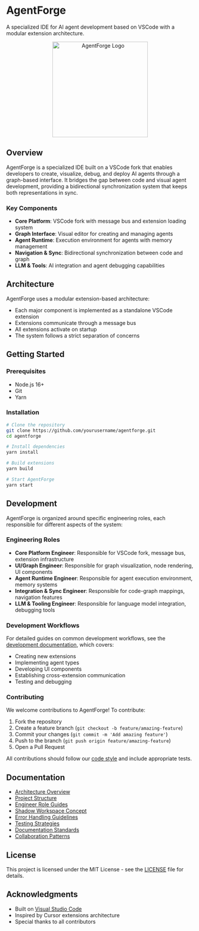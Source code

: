 # AgentForge

A specialized IDE for AI agent development based on VSCode with a modular extension architecture.

<p align="center">
  <img alt="AgentForge Logo" src="docs/images/agentforge-logo.png" width="256">
</p>

## Overview

AgentForge is a specialized IDE built on a VSCode fork that enables developers to create, visualize, debug, and deploy AI agents through a graph-based interface. It bridges the gap between code and visual agent development, providing a bidirectional synchronization system that keeps both representations in sync.

### Key Components

- **Core Platform**: VSCode fork with message bus and extension loading system
- **Graph Interface**: Visual editor for creating and managing agents
- **Agent Runtime**: Execution environment for agents with memory management
- **Navigation & Sync**: Bidirectional synchronization between code and graph
- **LLM & Tools**: AI integration and agent debugging capabilities

## Architecture

AgentForge uses a modular extension-based architecture:

- Each major component is implemented as a standalone VSCode extension
- Extensions communicate through a message bus
- All extensions activate on startup
- The system follows a strict separation of concerns

## Getting Started

### Prerequisites

- Node.js 16+
- Git
- Yarn

### Installation

```bash
# Clone the repository
git clone https://github.com/yourusername/agentforge.git
cd agentforge

# Install dependencies
yarn install

# Build extensions
yarn build

# Start AgentForge
yarn start
```

## Development

AgentForge is organized around specific engineering roles, each responsible for different aspects of the system:

### Engineering Roles

- **Core Platform Engineer**: Responsible for VSCode fork, message bus, extension infrastructure
- **UI/Graph Engineer**: Responsible for graph visualization, node rendering, UI components
- **Agent Runtime Engineer**: Responsible for agent execution environment, memory systems
- **Integration & Sync Engineer**: Responsible for code-graph mappings, navigation features
- **LLM & Tooling Engineer**: Responsible for language model integration, debugging tools

### Development Workflows

For detailed guides on common development workflows, see the [development documentation](docs/development.md), which covers:

- Creating new extensions
- Implementing agent types
- Developing UI components
- Establishing cross-extension communication
- Testing and debugging

### Contributing

We welcome contributions to AgentForge! To contribute:

1. Fork the repository
2. Create a feature branch (`git checkout -b feature/amazing-feature`)
3. Commit your changes (`git commit -m 'Add amazing feature'`)
4. Push to the branch (`git push origin feature/amazing-feature`)
5. Open a Pull Request

All contributions should follow our [code style](docs/code-style.md) and include appropriate tests.

## Documentation

- [Architecture Overview](docs/architecture.md)
- [Project Structure](docs/project-structure.md)
- [Engineer Role Guides](docs/engineer-roles.md)
- [Shadow Workspace Concept](docs/shadow-workspace.md)
- [Error Handling Guidelines](docs/error-handling.md)
- [Testing Strategies](docs/testing-strategies.md)
- [Documentation Standards](docs/documentation-standards.md)
- [Collaboration Patterns](docs/collaboration-patterns.md)

## License

This project is licensed under the MIT License - see the [LICENSE](LICENSE.txt) file for details.

## Acknowledgments

- Built on [Visual Studio Code](https://github.com/microsoft/vscode)
- Inspired by Cursor extensions architecture
- Special thanks to all contributors
